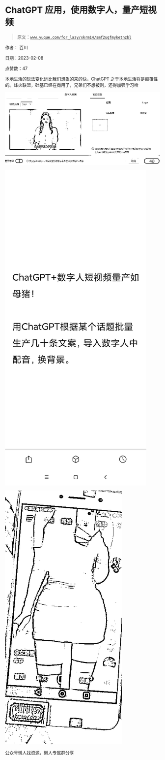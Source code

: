 # ChatGPT 应用，使用数字人，量产短视频

> 原文：[`www.yuque.com/for_lazy/xkrm14/smf2ugfmyketnzbl`](https://www.yuque.com/for_lazy/xkrm14/smf2ugfmyketnzbl)



作者： 百川



日期：2023-02-08



点赞数：47



本地生活的玩法变化远比我们想象的来的快，ChatGPT 之于本地生活将是颠覆性的。烽火联盟，硅基已经在商用了，兄弟们不想被割，还得加强学习哈



![](img/0983722595367ffdcc749f8385b8ee18.png)  

![](img/fd0d48d7a7feefc1c013123b06c9d758.png)  

![](img/8693ecc7071abca360ae437d699c3ba4.png)  

公众号懒人找资源，懒人专属群分享

